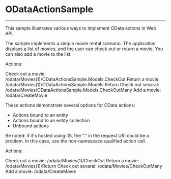 # ODataActionSample
-------------------------

This sample illustrates various ways to implement OData actions in Web API.

The sample implements a simple movie rental scenario. The application displays a list of movies,
and the user can check out or return a movie. You can also add a movie to the list. 

Actions:

Check out a movie:  /odata/Movies(1)/ODataActionsSample.Models.CheckOut
Return a movie:     /odata/Movies(1)/ODataActionsSample.Models.Return
Check out sevaral:  /odata/Movies/ODataActionsSample.Models.CheckOutMany
Add a movie:        /odata/CreateMovie

These actions demonstrate several options for OData actions:

* Actions bound to an entity
* Actions bound to an entity collection
* Unbound actions

Be noted: if it's hosted using IIS, the "." in the request URI could be a problem. In this case, use the non-namespace qualified action call.

Actions:

Check out a movie:  /odata/Movies(1)/CheckOut
Return a movie:     /odata/Movies(1)/Return
Check out sevaral:  /odata/Movies/CheckOutMany
Add a movie:        /odata/CreateMovie